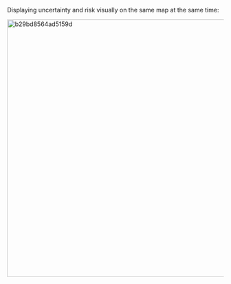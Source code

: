 Displaying uncertainty and risk visually on the same map at the same time:

<img width="599" alt="b29bd8564ad5159d" src="https://github.com/dslik/infoviz-surveys/assets/5757591/0c1f8497-fdf2-4d94-a08e-7941c2db6696">
